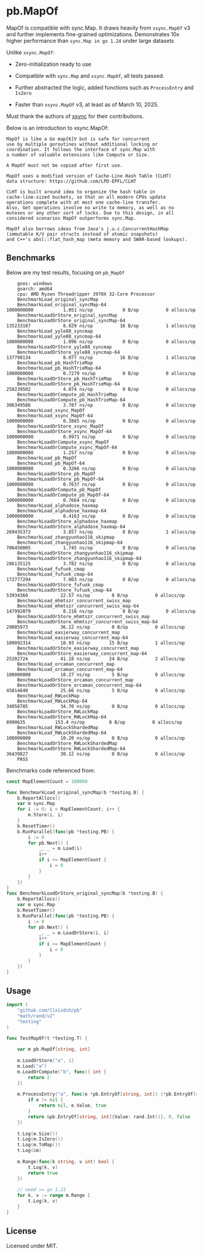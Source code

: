 
# pb.MapOf

MapOf is compatible with sync.Map.
It draws heavily from `xsync.MapOf` v3 and further implements fine-grained optimizations.
Demonstrates 10x higher performance than `sync.Map in go 1.24` under large datasets

Unlike `xsync.MapOf`:

- Zero-initialization ready to use

- Compatible with `sync.Map` and `xsync.MapOf`, all tests passed.

- Further abstracted the logic, added functions such as `ProcessEntry` and `IsZero`

- Faster than `xsync.MapOf` v3, at least as of March 10, 2025.

Must thank the authors of [xsync](https://github.com/puzpuzpuz/xsync) for their contributions.

Below is an introduction to xsync.MapOf:

    MapOf is like a Go map[K]V but is safe for concurrent
    use by multiple goroutines without additional locking or
    coordination. It follows the interface of sync.Map with
    a number of valuable extensions like Compute or Size.
    
    A MapOf must not be copied after first use.
    
    MapOf uses a modified version of Cache-Line Hash Table (CLHT)
    data structure: https://github.com/LPD-EPFL/CLHT
    
    CLHT is built around idea to organize the hash table in
    cache-line-sized buckets, so that on all modern CPUs update
    operations complete with at most one cache-line transfer.
    Also, Get operations involve no write to memory, as well as no
    mutexes or any other sort of locks. Due to this design, in all
    considered scenarios MapOf outperforms sync.Map.
    
    MapOf also borrows ideas from Java's j.u.c.ConcurrentHashMap
    (immutable K/V pair structs instead of atomic snapshots)
    and C++'s absl::flat_hash_map (meta memory and SWAR-based lookups).

## Benchmarks

Below are my test results, focusing on `pb_MapOf`

```
    goos: windows
    goarch: amd64
    cpu: AMD Ryzen Threadripper 3970X 32-Core Processor
    BenchmarkLoad_original_syncMap
    BenchmarkLoad_original_syncMap-64                       	1000000000	         1.051 ns/op	       0 B/op	       0 allocs/op
    BenchmarkLoadOrStore_original_syncMap
    BenchmarkLoadOrStore_original_syncMap-64                	135233187	         8.029 ns/op	      16 B/op	       1 allocs/op
    BenchmarkLoad_yyle88_syncmap
    BenchmarkLoad_yyle88_syncmap-64                         	1000000000	         1.096 ns/op	       0 B/op	       0 allocs/op
    BenchmarkLoadOrStore_yyle88_syncmap
    BenchmarkLoadOrStore_yyle88_syncmap-64                  	137798134	         8.077 ns/op	      16 B/op	       1 allocs/op
    BenchmarkLoad_pb_HashTrieMap
    BenchmarkLoad_pb_HashTrieMap-64                         	1000000000	         0.7279 ns/op	       0 B/op	       0 allocs/op
    BenchmarkLoadOrStore_pb_HashTrieMap
    BenchmarkLoadOrStore_pb_HashTrieMap-64                  	258239502	         4.074 ns/op	       0 B/op	       0 allocs/op
    BenchmarkLoadOrCompute_pb_HashTrieMap
    BenchmarkLoadOrCompute_pb_HashTrieMap-64                	306349586	         3.787 ns/op	       0 B/op	       0 allocs/op
    BenchmarkLoad_xsync_MapOf
    BenchmarkLoad_xsync_MapOf-64                            	1000000000	         0.3865 ns/op	       0 B/op	       0 allocs/op
    BenchmarkLoadOrStore_xsync_MapOf
    BenchmarkLoadOrStore_xsync_MapOf-64                     	1000000000	         0.9971 ns/op	       0 B/op	       0 allocs/op
    BenchmarkLoadOrCompute_xsync_MapOf
    BenchmarkLoadOrCompute_xsync_MapOf-64                   	1000000000	         1.257 ns/op	       0 B/op	       0 allocs/op
    BenchmarkLoad_pb_MapOf
    BenchmarkLoad_pb_MapOf-64                               	1000000000	         0.3266 ns/op	       0 B/op	       0 allocs/op
    BenchmarkLoadOrStore_pb_MapOf
    BenchmarkLoadOrStore_pb_MapOf-64                        	1000000000	         0.7637 ns/op	       0 B/op	       0 allocs/op
    BenchmarkLoadOrCompute_pb_MapOf
    BenchmarkLoadOrCompute_pb_MapOf-64                      	1000000000	         0.7664 ns/op	       0 B/op	       0 allocs/op
    BenchmarkLoad_alphadose_haxmap
    BenchmarkLoad_alphadose_haxmap-64                       	1000000000	         0.4163 ns/op	       0 B/op	       0 allocs/op
    BenchmarkLoadOrStore_alphadose_haxmap
    BenchmarkLoadOrStore_alphadose_haxmap-64                	269435372	         3.857 ns/op	       8 B/op	       1 allocs/op
    BenchmarkLoad_zhangyunhao116_skipmap
    BenchmarkLoad_zhangyunhao116_skipmap-64                 	706450005	         1.745 ns/op	       0 B/op	       0 allocs/op
    BenchmarkLoadOrStore_zhangyunhao116_skipmap
    BenchmarkLoadOrStore_zhangyunhao116_skipmap-64          	286135125	         3.782 ns/op	       0 B/op	       0 allocs/op
    BenchmarkLoad_fufuok_cmap
    BenchmarkLoad_fufuok_cmap-64                            	172777294	         7.003 ns/op	       0 B/op	       0 allocs/op
    BenchmarkLoadOrStore_fufuok_cmap
    BenchmarkLoadOrStore_fufuok_cmap-64                     	53934360	        22.57 ns/op	       0 B/op	       0 allocs/op
    BenchmarkLoad_mhmtszr_concurrent_swiss_map
    BenchmarkLoad_mhmtszr_concurrent_swiss_map-64           	147992079	         8.216 ns/op	       0 B/op	       0 allocs/op
    BenchmarkLoadOrStore_mhmtszr_concurrent_swiss_map
    BenchmarkLoadOrStore_mhmtszr_concurrent_swiss_map-64    	29085973	        36.12 ns/op	       0 B/op	       0 allocs/op
    BenchmarkLoad_easierway_concurrent_map
    BenchmarkLoad_easierway_concurrent_map-64               	109092314	        10.93 ns/op	      15 B/op	       1 allocs/op
    BenchmarkLoadOrStore_easierway_concurrent_map
    BenchmarkLoadOrStore_easierway_concurrent_map-64        	25202724	        41.18 ns/op	      24 B/op	       2 allocs/op
    BenchmarkLoad_orcaman_concurrent_map
    BenchmarkLoad_orcaman_concurrent_map-64                 	100000000	        10.27 ns/op	       5 B/op	       0 allocs/op
    BenchmarkLoadOrStore_orcaman_concurrent_map
    BenchmarkLoadOrStore_orcaman_concurrent_map-64          	45814640	        25.66 ns/op	       5 B/op	       0 allocs/op
    BenchmarkLoad_RWLockMap
    BenchmarkLoad_RWLockMap-64                              	34058785	        34.70 ns/op	       0 B/op	       0 allocs/op
    BenchmarkLoadOrStore_RWLockMap
    BenchmarkLoadOrStore_RWLockMap-64                       	 8990635	       153.4 ns/op	       0 B/op	       0 allocs/op
    BenchmarkLoad_RWLockShardedMap
    BenchmarkLoad_RWLockShardedMap-64                       	100000000	        10.20 ns/op	       0 B/op	       0 allocs/op
    BenchmarkLoadOrStore_RWLockShardedMap
    BenchmarkLoadOrStore_RWLockShardedMap-64                	36439827	        30.12 ns/op	       0 B/op	       0 allocs/op
    PASS

```

Benchmarks code referenced from:

```go
const MapElementCount = 100000

func BenchmarkLoad_original_syncMap(b *testing.B) {
	b.ReportAllocs()
	var m sync.Map
	for i := 0; i < MapElementCount; i++ {
		m.Store(i, i)
	}
	b.ResetTimer()
	b.RunParallel(func(pb *testing.PB) {
		i := 0
		for pb.Next() {
			_, _ = m.Load(i)
			i++
			if i >= MapElementCount {
				i = 0
			}
		}
	})
}
func BenchmarkLoadOrStore_original_syncMap(b *testing.B) {
	b.ReportAllocs()
	var m sync.Map
	b.ResetTimer()
	b.RunParallel(func(pb *testing.PB) {
		i := 0
		for pb.Next() {
			_, _ = m.LoadOrStore(i, i)
			i++
			if i >= MapElementCount {
				i = 0
			}
		}
	})
}

```

## Usage

```go
import (
    "github.com/llxisdsh/pb"
    "math/rand/v2"
    "testing"
)

func TestMapOf(t *testing.T) {
	
    var m pb.MapOf[string, int]
	
    m.LoadOrStore("a", 1)
    m.Load("a")
    m.LoadOrCompute("b", func() int {
        return 2
    })
    
    m.ProcessEntry("a", func(e *pb.EntryOf[string, int]) (*pb.EntryOf[string, int], int, bool) {
        if e != nil {
            return nil, e.Value, true
        }
        return &pb.EntryOf[string, int]{Value: rand.Int()}, 0, false
    })
    
    t.Log(m.Size())
    t.Log(m.IsZero())
    t.Log(m.ToMap())
    t.Log(&m)
    
    m.Range(func(k string, v int) bool {
        t.Log(k, v)
        return true
    })
    
    // need >= go 1.23
    for k, v := range m.Range {
        t.Log(k, v)
    }
}

```


## License

Licensed under MIT.
